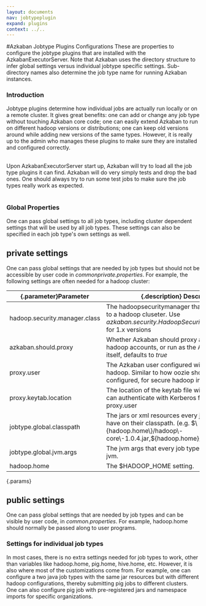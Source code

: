 ```yaml
---
layout: documents
nav: jobtypeplugin
expand: plugins
context: ../..
---
```

#Azkaban Jobtype Plugins Configurations
These are properties to configure the jobtype plugins that are installed with the AzkabanExecutorServer. Note that Azkaban uses the directory structure to infer global settings versus individual jobtype specific settings. Sub-directory names also determine the job type name for running Azkaban instances. 

### Introduction

Jobtype plugins determine how individual jobs are actually run locally or on a remote cluster. It gives great benefits: one can add or change any job type without touching Azkaban core code; one can easily extend Azkaban to run on different hadoop versions or distributions; one can keep old versions around while adding new versions of the same types.
However, it is really up to the admin who manages these plugins to make sure they are installed and configured correctly.<br/><br/>

Upon AzkabanExecutorServer start up, Azkaban will try to load all the job type plugins it can find. Azkaban will do very simply tests and drop the bad ones. One should always try to run some test jobs to make sure the job types really work as expected.
<br/><br/>

### Global Properties

One can pass global settings to all job types, including cluster dependent settings that will be used by all job types.
These settings can also be specified in each job type's own settings as well.

## private settings
One can pass global settings that are needed by job types but should not be accessible by user code in _commonprivate.properties_. For example, the following settings are often needed for a hadoop cluster:

|{.parameter}Parameter			|{.description} Description                                                                                       							|
|-------------------------------|-------------------------------------------------------------------------------------------------------------------------------------------|
|hadoop.security.manager.class 	| The hadoopsecuritymanager that handles talking to a hadoop cluseter. Use _azkaban.security.HadoopSecurityManager\_H\_1\_0_ for 1.x versions 	|
|azkaban.should.proxy       	| Whether Azkaban should proxy as individual user hadoop accounts, or run as the Azkaban user itself, defaults to _true_ 					|
|proxy.user      				| The Azkaban user configured with kerberos and hadoop. Similar to how oozie should be configured, for secure hadoop installations 		 	|
|proxy.keytab.location  		| The location of the keytab file with which Azkaban can authenticate with Kerberos for the specified proxy.user                            |
|jobtype.global.classpath    	| The jars or xml resources every job type should have on their classpath. (e.g. $\{hadoop.home\}/hadoop\-core\-1.0.4.jar,$\{hadoop.home\}/conf)|
|jobtype.global.jvm.args 		| The jvm args that every job type should have to jvm.       																				|
|hadoop.home 					| The $HADOOP_HOME setting.      																											|
{.params}

## public settings
One can pass global settings that are needed by job types and can be visible by user code, in _common.properties_. For example, hadoop.home should normally be passed along to user programs.

### Settings for individual job types
In most cases, there is no extra settings needed for job types to work, other than variables like hadoop.home, pig.home, hive.home, etc.
However, it is also where most of the customizations come from.
For example, one can configure a two java job types with the same jar resources but with different hadoop configurations, thereby submitting pig jobs to different clusters.
One can also configure pig job with pre-registered jars and namespace imports for specific organizations.

